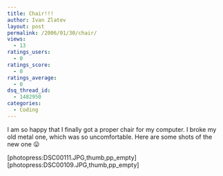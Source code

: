 ```yaml
---
title: Chair!!!
author: Ivan Zlatev
layout: post
permalink: /2006/01/30/chair/
views:
  - 13
ratings_users:
  - 0
ratings_score:
  - 0
ratings_average:
  - 0
dsq_thread_id:
  - 1482950
categories:
  - Coding
---
```

I am so happy that I finally got a proper chair for my computer. I broke my old metal one, which was so uncomfortable. Here are some shots of the new one 😛

\[photopress:DSC00111.JPG,thumb,pp\_empty\]\[photopress:DSC00109.JPG,thumb,pp\_empty\]